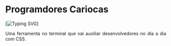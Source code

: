 # Programdores Cariocas
[![Typing SVG](https://readme-typing-svg.demolab.com?font=Caveat&size=30&pause=1000&color=4361EE&center=true&width=435&lines=Projeto_Invidual_Resilia_CSS_Tool_Mod5)]
<p align="justify">Uma ferramenta no terminal que vai auxiliar desenvolvedores no dia a dia com CSS.</p>
